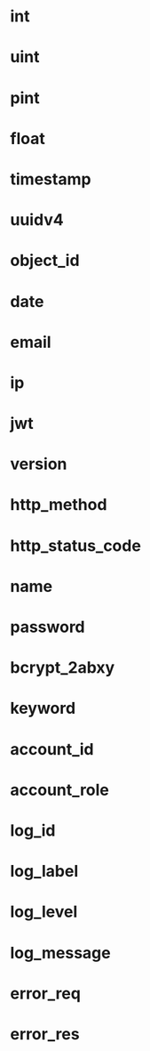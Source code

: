 # int

[](src/atom/int.json ':include :type=code json')

# uint

[](src/atom/uint.json ':include :type=code json')

# pint

[](src/atom/pint.json ':include :type=code json')

# float

[](src/atom/float.json ':include :type=code json')

# timestamp

[](src/atom/timestamp.json ':include :type=code json')

# uuidv4

[](src/atom/uuidv4.json ':include :type=code json')

# object_id

[](src/atom/object_id.json ':include :type=code json')

# date

[](src/atom/date.json ':include :type=code json')

# email

[](src/atom/email.json ':include :type=code json')

# ip

[](src/atom/ip.json ':include :type=code json')

# jwt

[](src/atom/jwt.json ':include :type=code json')

# version

[](src/atom/version.json ':include :type=code json')

# http_method

[](src/atom/http_method.json ':include :type=code json')

# http_status_code

[](src/atom/http_status_code.json ':include :type=code json')

# name

[](src/atom/name.json ':include :type=code json')

# password

[](src/atom/password.json ':include :type=code json')

# bcrypt_2abxy

[](src/atom/bcrypt_2abxy.json ':include :type=code json')

# keyword

[](src/atom/keyword.json ':include :type=code json')

# account_id

[](src/atom/account_id.json ':include :type=code json')

# account_role

[](src/atom/account_role.json ':include :type=code json')

# log_id

[](src/atom/log_id.json ':include :type=code json')

# log_label

[](src/atom/log_label.json ':include :type=code json')

# log_level

[](src/atom/log_level.json ':include :type=code json')

# log_message

[](src/atom/log_message.json ':include :type=code json')

# error_req

[](src/atom/error_req.json ':include :type=code json')

# error_res

[](src/atom/error_res.json ':include :type=code json')
